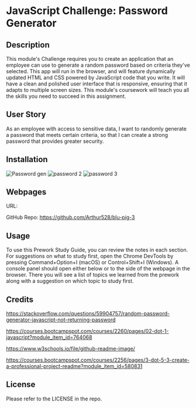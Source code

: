 # JavaScript Challenge: Password Generator

## Description

This module's Challenge requires you to create an application that an employee can use to generate a random password based on criteria 
they've selected. This app will run in the browser, and will feature dynamically updated HTML and CSS powered by JavaScript code that you 
write. It will have a clean and polished user interface that is responsive, ensuring that it adapts to multiple screen sizes. This 
module's coursework will teach you all the skills you need to succeed in this assignment.

## User Story
As an employee with access to sensitive data,
I want to randomly generate a password that meets certain criteria,
so that I can create a strong password that provides greater security.

## Installation
![Password gen](https://user-images.githubusercontent.com/113845043/193064537-425bd5e9-a200-4959-ac6c-2a4a04de089a.png)
![password 2](https://user-images.githubusercontent.com/113845043/193064583-ce9d24e8-f65a-41cb-8402-e7eef98d32f3.png)
![password 3](https://user-images.githubusercontent.com/113845043/193064615-1edc572a-d1d1-4e69-95e3-475d677cd42b.png)

## Webpages

URL:

GitHub Repo: https://github.com/Arthur528/blu-pig-3

## Usage

To use this Prework Study Guide, you can review the notes in each section. For suggestions on what to study first, open the Chrome DevTools by pressing Command+Option+I (macOS) or Control+Shift+I (Windows). A console panel should open either below or to the side of the webpage in the browser. There you will see a list of topics we learned from the prework along with a suggestion on which topic to study first.

## Credits

https://stackoverflow.com/questions/59904757/random-password-generator-javascript-not-returning-password

https://courses.bootcampspot.com/courses/2260/pages/02-dot-1-javascript?module_item_id=764068

https://www.w3schools.io/file/github-readme-image/

https://courses.bootcampspot.com/courses/2256/pages/3-dot-5-3-create-a-professional-project-readme?module_item_id=580831


## License

Please refer to the LICENSE in the repo.
